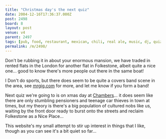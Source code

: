 ```yaml
---
title: "Christmas day's the next quiz"
date: 2004-12-16T17:36:37.000Z
post: 2498
board: 8
layout: post
venue: v4
parent: 2497
tags: [pub, food, restaurant, mexican, chili, real ale, music, dj, quiz, cafe, coffee, pool, quiz, jukebox, darts, vegetarian, vegan, bar, booze, pub, food, restaurant, mexican, chili, real ale, music, dj, quiz, cafe, coffee, pool, quiz, jukebox, darts, vegetarian, vegan, bar, booze, folkestone, cham]
permalink: /m/2498/
---
```

Don't be rubbing it in about your enormous mansion, we have traded in rented flats in the London for another flat in Folkestone, albeit quite a nice one... good to know there's more people out there in the same boat!

I Don't do sports, but there does seem to be quite a covers band scene in the area, see <a href="http://www.mrgig.com">mrgig.com</a> for more, and let me know if you form a band! 

Next quiz we're going to is on xmas day at <a href="/wiki/chambers">Chambers</a>... it does seem like there are only stumbling pensioners and teenage car thieves in town at times, but my theory is there's a big population of cultured nobs like us, waiting by the front door ready to burst onto the streets and reclaim Folkestone as a Nice Place...

This website's my small attempt to stir up interest in things that I like, though as you can see it's a bit quiet so far...
